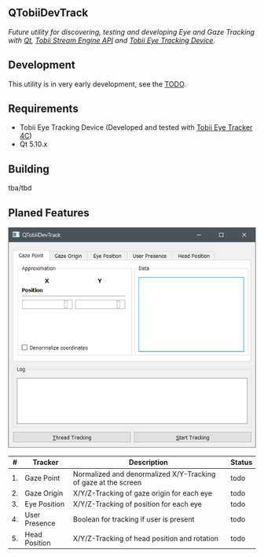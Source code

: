 QTobiiDevTrack
---
*Future utility for discovering, testing and developing Eye and Gaze Tracking with [Qt](https://www.qt.io/),
[Tobii Stream Engine API](https://developer.tobii.com/consumer-eye-trackers/stream-engine/) and [Tobii Eye Tracking Device](https://tobiigaming.com/).*

## Development
This utility is in very early development, see the [TODO](https://github.com/tpiekarski/qtobii-dev-track/blob/master/TODO.md).

## Requirements
* Tobii Eye Tracking Device (Developed and tested with [Tobii Eye Tracker 4C](https://tobiigaming.com/product/tobii-eye-tracker-4c/))
* Qt 5.10.x

## Building
tba/tbd

## Planed Features
![Screenshot of QTobiiDevTrack](images/screenshot.png?raw=true "Screenshot of QTobiiDevTrack")

#|Tracker|Description|Status
---|---|---|---
1.|Gaze Point|Normalized and denormalized X/Y-Tracking of gaze at the screen|todo
2.|Gaze Origin|X/Y/Z-Tracking of gaze origin for each eye|todo
3.|Eye Position|X/Y/Z-Tracking of position for each eye|todo
4.|User Presence|Boolean for tracking if user is present|todo
5.|Head Position|X/Y/Z-Tracking of head position and rotation|todo
